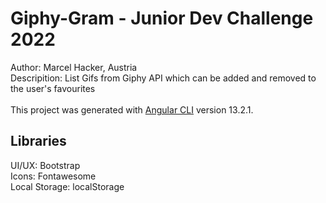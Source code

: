 # Giphy-Gram - Junior Dev Challenge 2022

Author: Marcel Hacker, Austria <br/>
Descripition: List Gifs from Giphy API which can be added and removed to the user's favourites <br/><br/>
This project was generated with [Angular CLI](https://github.com/angular/angular-cli) version 13.2.1.

## Libraries

UI/UX: Bootstrap <br/>
Icons: Fontawesome <br/>
Local Storage: localStorage
